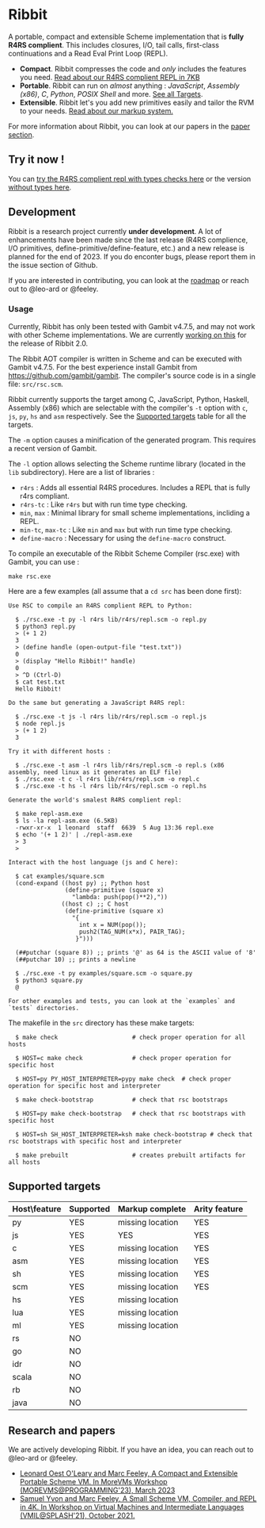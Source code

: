 # Ribbit

A portable, compact and extensible Scheme implementation that is **fully R4RS complient**. 
This includes closures, I/O, tail calls, first-class continuations and a Read Eval Print Loop (REPL). 

 - **Compact**. Ribbit compresses the code and *only* includes the features you need. [Read about our R4RS complient REPL in 7KB](https://arxiv.org/abs/2310.13589)
 - **Portable**. Ribbit can run on *almost* anything : *JavaScript*, *Assembly (x86)*, *C*, *Python*, *POSIX Shell* and more. [See all Targets](#supported-targets).
 - **Extensible**. Ribbit let's you add new primitives easily and tailor the RVM to your needs. [Read about our markup system.](http://www.iro.umontreal.ca/~feeley/papers/OLearyFeeleyMOREVMS23.pdf)

For more information about Ribbit, you can look at our papers in the [paper section](#research-and-papers). 

## Try it now !

You can [try the R4RS complient repl with types checks here](https://udem-dlteam.github.io/ribbit/repl-min.html) or the version [without types here](https://udem-dlteam.github.io/ribbit/repl-max.html). 

## Development

Ribbit is a research project currently **under development**. A lot of enhancements have been made since the last release 
(R4RS complience, I/O primitives, define-primitive/define-feature, etc.) and a new release is planned for the end of 2023.
If you do enconter bugs, please report them in the issue section of Github.

If you are interested in contributing, you can look at the [roadmap](#roadmap) 
or reach out to @leo-ard or @feeley.

### Usage

Currently, Ribbit has only been tested with Gambit v4.7.5, and may not work with other Scheme implementations.
We are currently [working on this](#roadmap) for the release of Ribbit 2.0.

The Ribbit AOT compiler is written in Scheme and can be executed with Gambit
v4.7.5. For the best experience install Gambit from https://github.com/gambit/gambit.
The compiler's source code is in a single file: `src/rsc.scm`.

Ribbit currently supports the target among C, JavaScript, Python,
Haskell, Assembly (x86) which are selectable with the compiler's `-t` 
option with `c`, `js`, `py`, `hs` and `asm` respectively.
See the [Supported targets](#supported-targets) table for all the targets.

The `-m` option causes a minification of the generated program. This requires a
recent version of Gambit.

The `-l` option allows selecting the Scheme runtime library (located in the
`lib` subdirectory). Here are a list of libraries : 
 - `r4rs` : Adds all essential R4RS procedures. Includes a REPL that is fully r4rs compliant.
 - `r4rs-tc` : Like `r4rs` but with run time type checking.
 - `min`, `max` : Minimal library for small scheme implementations, incliding a REPL.
 - `min-tc`, `max-tc` : Like `min` and `max` but with run time type checking.
 - `define-macro` : Necessary for using the `define-macro` construct.

To compile an executable of the Ribbit Scheme Compiler (rsc.exe) with Gambit, you can use :

```
make rsc.exe
```

Here are a few examples (all assume that a `cd src` has been done first):

    Use RSC to compile an R4RS complient REPL to Python:

      $ ./rsc.exe -t py -l r4rs lib/r4rs/repl.scm -o repl.py
      $ python3 repl.py
      > (+ 1 2)
      3
      > (define handle (open-output-file "test.txt"))
      0
      > (display "Hello Ribbit!" handle)
      0
      > ^D (Ctrl-D)
      $ cat test.txt
      Hello Ribbit!

    Do the same but generating a JavaScript R4RS repl:

      $ ./rsc.exe -t js -l r4rs lib/r4rs/repl.scm -o repl.js
      $ node repl.js
      > (+ 1 2)
      3

    Try it with different hosts : 

      $ ./rsc.exe -t asm -l r4rs lib/r4rs/repl.scm -o repl.s (x86 assembly, need linux as it generates an ELF file)
      $ ./rsc.exe -t c -l r4rs lib/r4rs/repl.scm -o repl.c
      $ ./rsc.exe -t hs -l r4rs lib/r4rs/repl.scm -o repl.hs

    Generate the world's smalest R4RS complient repl: 

      $ make repl-asm.exe
      $ ls -la repl-asm.exe (6.5KB)
      -rwxr-xr-x  1 leonard  staff  6639  5 Aug 13:36 repl.exe
      $ echo '(+ 1 2)' | ./repl-asm.exe
      > 3
      >

    Interact with the host language (js and C here):

      $ cat examples/square.scm
      (cond-expand ((host py) ;; Python host
                    (define-primitive (square x)
                      "lambda: push(pop()**2),"))
                   ((host c) ;; C host
                    (define-primitive (square x)
                      "{ 
                        int x = NUM(pop());
                        push2(TAG_NUM(x*x), PAIR_TAG); 
                       }")))
      
      (##putchar (square 8)) ;; prints '@' as 64 is the ASCII value of '8'
      (##putchar 10) ;; prints a newline
     
      $ ./rsc.exe -t py examples/square.scm -o square.py
      $ python3 square.py
      @

    For other examples and tests, you can look at the `examples` and `tests` directories.

The makefile in the `src` directory has these make targets:

      $ make check                     # check proper operation for all hosts

      $ HOST=c make check              # check proper operation for specific host

      $ HOST=py PY_HOST_INTERPRETER=pypy make check  # check proper operation for specific host and interpreter

      $ make check-bootstrap           # check that rsc bootstraps

      $ HOST=py make check-bootstrap   # check that rsc bootstraps with specific host

      $ HOST=sh SH_HOST_INTERPRETER=ksh make check-bootstrap # check that rsc bootstraps with specific host and interpreter

      $ make prebuilt                  # creates prebuilt artifacts for all hosts





## Supported targets

| Host\feature | Supported | Markup complete  | Arity feature  |
|--------------|-----------|------------------|----------------|
| py           |   YES     | missing location |        YES     |
| js           |   YES     |      YES         |        YES     |
| c            |   YES     | missing location |        YES     |
| asm          |   YES     | missing location |        YES     |
| sh           |   YES     | missing location |        YES     |
| scm          |   YES     | missing location |        YES     |
| hs           |   YES     | missing location |                |
| lua          |   YES     | missing location |                |
| ml           |   YES     | missing location |                |
| rs           |   NO      |                  |                |
| go           |   NO      |                  |                |
| idr          |   NO      |                  |                |
| scala        |   NO      |                  |                |
| rb           |   NO      |                  |                |
| java         |   NO      |                  |                |

## Research and papers

We are actively developing Ribbit. If you have an idea, you can reach out to @leo-ard or @feeley.

- [Leonard Oest O'Leary and Marc Feeley, A Compact and Extensible Portable Scheme VM. In MoreVMs Workshop (MOREVMS@PROGRAMMING'23), March 2023](http://www.iro.umontreal.ca/~feeley/papers/OLearyFeeleyMOREVMS23.pdf)
- [Samuel Yvon and Marc Feeley, A Small Scheme VM, Compiler, and REPL in 4K. In Workshop on Virtual Machines and Intermediate Languages (VMIL@SPLASH'21), October 2021.](http://www.iro.umontreal.ca/~feeley/papers/YvonFeeleyVMIL21.pdf)
